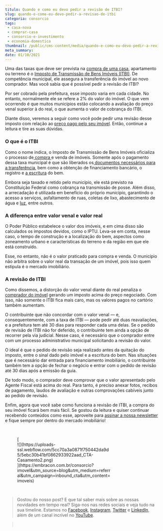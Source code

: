 ```yaml
---
titulo: Quando e como eu devo pedir a revisão de ITBI?
slug: quando-e-como-eu-devo-pedir-a-revisao-de-itbi
categoria: consorcio
tags:
 - casa-nova
 - comprar-casa
 - consorcio-e-investimento
 - economia-domestica
thumbnail: /public/cms-content/media/quando-e-como-eu-devo-pedir-a-revisao-de-itbi.jpg
meta_summary: 
date: 01/10/2021
---
```

Uma das taxas que deve ser prevista na [compra de uma casa](https://www.embracon.com.br/blog/8-dicas-compra-primeiro-imovel), apartamento ou terreno é o [Imposto de Transmissão de Bens Imóveis (ITBI)](https://www.embracon.com.br/blog/entenda-o-que-e-o-itbi-e-quando-ele-deve-ser-pago). De competência municipal, ele assegura a transferência do imóvel ao novo comprador. Mas você sabia que é possível pedir a revisão de ITBI?

Por ser cobrado pela prefeitura, esse imposto varia em cada cidade. No entanto, normalmente ele se refere a 2% do valor do imóvel. O que vem ocorrendo é que muitos municípios estão colocando a avaliação do preço venal superior à do real, o que aumenta o valor de cobrança do ITBI.

Diante disso, veremos a seguir como você pode pedir uma revisão desse imposto com relação ao [preço pago pelo seu imóvel](https://www.embracon.com.br/blog/investir-em-imoveis-onde-comecar). Então, continue a leitura e tire as suas dúvidas.

### O que é o ITBI

Como o nome indica, o Imposto de Transmissão de Bens Imóveis oficializa o processo de[ compra ](https://www.embracon.com.br/blog/hora-certa-comprar-imovel)e venda de imóveis. Somente após o pagamento dessa taxa municipal é que são liberados os[ documentos necessários para a transferência](https://www.embracon.com.br/blog/qual-e-a-documentacao-necessaria-para-a-compra-de-um-imovel), bem como a obtenção de financiamento bancário, o registro e [a escritura](https://www.embracon.com.br/blog/escritura-de-imovel-o-que-eu-preciso-saber-sobre-o-tema) do bem.

Embora seja taxado e retido pelo município, ele está previsto na Constituição Federal como cobrança na transmissão de posse. Além disso, a arrecadação é utilizada em benefício do próprio município, garantindo o acesso a serviços, asfaltamento de ruas, coletas de lixo, abastecimento de água e [luz](https://www.embracon.com.br/blog/5-dicas-indispensaveis-para-voce-economizar-energia-eletrica), entre outros.

### A diferença entre valor venal e valor real

O Poder Público estabelece o valor dos imóveis, e em cima disso são calculados os impostos devidos, como o IPTU. Leva-se em conta, nesse caso, o tempo de construção e a localização do bem, aspectos como zoneamento urbano e características do terreno e da região em que ele está construído.

Esse, no entanto, não é o valor praticado para compra e venda. O município não arbitra sobre o valor real da transação de um imóvel, pois isso quem estipula é o mercado imobiliário.

### A revisão de ITBI

Como dissemos, a distorção do valor venal diante do real penaliza o [comprador do imóvel](https://www.embracon.com.br/blog/imoveis-usados-tem-garantia-no-consorcio) gerando um imposto acima do preço negociado. Com isso, não somente o ITBI fica mais caro, mas os valores pagos no cartório também aumentam.

O contribuinte que não concordar com o valor venal — e, consequentemente, com a taxa de ITBI — pode pedir até duas reavaliações, e a prefeitura tem até 30 dias para responder cada uma delas. Se o pedido de revisão de ITBI não for deferido, o contribuinte tem ainda a opção de recorrer pela via judicial. Nesse caso, é necessário que o comprador entre com um processo administrativo municipal solicitando a revisão do valor.

O ideal é que o pedido de revisão seja realizado antes da quitação do imposto, entre o sinal dado pelo imóvel e a escritura do bem. Nas situações que é necessário dar entrada para financiamento imobiliário, o contribuinte também tem a opção de fechar o negócio e entrar com o pedido de revisão até 30 dias após a emissão da guia.

De todo modo, o comprador deve comprovar que o valor apresentado pelo Agente Fiscal está acima do real. Para tanto, é preciso anexar fotos, recibos de pagamento, laudos de avaliação e outras comprovações cabíveis junto ao pedido de revisão.

Enfim, agora que você sabe como funciona a revisão de ITBI, a compra do seu imóvel ficará bem mais fácil. Se gostou da leitura e quiser continuar recebendo conteúdos como esse, aproveite para [assinar a nossa newsletter](https://www.embracon.com.br/) e fique sempre por dentro do mercado imobiliário!

‍

<figure class="w-richtext-figure-type-image w-richtext-align-center" style="max-width:310px">[<div>![](https://uploads-ssl.webflow.com/5cc70a3a0871f750442da9d5/5ebc30b41bf0862933922aad_CTA-Casamento2.png)</div>](https://embracon.com.br/consorcio?imovel&utm_source=blog&utm_medium=referral&utm_campaign=inbound_cta&utm_content=imoveis)</figure>‍

> Gostou do nosso post? E que tal saber mais sobre as nossas novidades em tempo real? Siga-nos nas redes sociais e veja tudo na sua timeline. Estamos no [Facebook](https://www.facebook.com/embracon/), [Instagram](https://www.instagram.com/embraconoficial/), [Twitter](https://twitter.com/embracon) e [LinkedIn](https://www.linkedin.com/company/1018875/), além de um canal incrível no [YouTube](https://www.youtube.com/channel/UCL-Y0mv9zc73Iek48NLUBzQ).

> ‍
